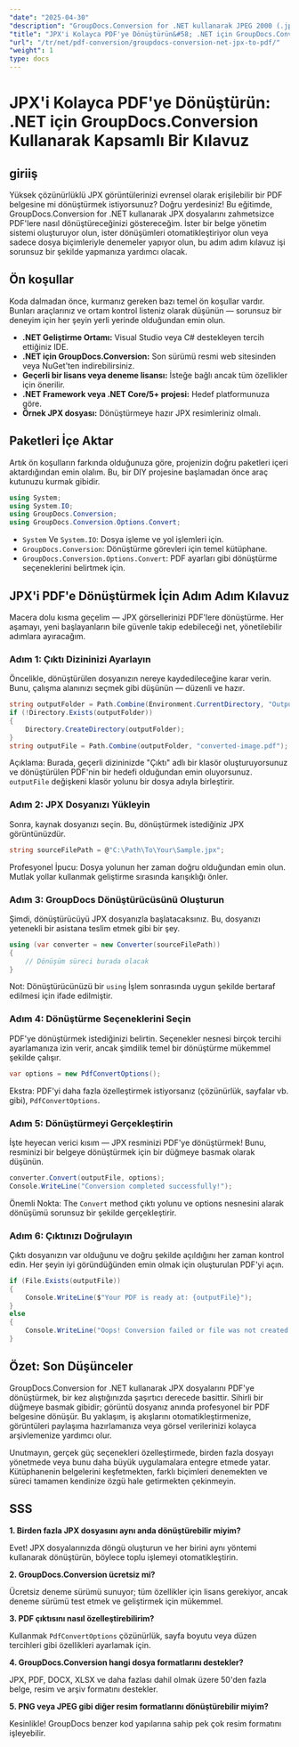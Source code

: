 ```yaml
---
"date": "2025-04-30"
"description": "GroupDocs.Conversion for .NET kullanarak JPEG 2000 (.jpx) dosyalarını PDF'ye nasıl dönüştüreceğinizi öğrenin. Kod örnekleri ve en iyi uygulamalarla bu adım adım kılavuzu izleyin."
"title": "JPX'i Kolayca PDF'ye Dönüştürün&#58; .NET için GroupDocs.Conversion Kullanarak Kapsamlı Bir Kılavuz"
"url": "/tr/net/pdf-conversion/groupdocs-conversion-net-jpx-to-pdf/"
"weight": 1
type: docs
---
```

# JPX'i Kolayca PDF'ye Dönüştürün: .NET için GroupDocs.Conversion Kullanarak Kapsamlı Bir Kılavuz

## giriiş

Yüksek çözünürlüklü JPX görüntülerinizi evrensel olarak erişilebilir bir PDF belgesine mi dönüştürmek istiyorsunuz? Doğru yerdesiniz! Bu eğitimde, GroupDocs.Conversion for .NET kullanarak JPX dosyalarını zahmetsizce PDF'lere nasıl dönüştüreceğinizi göstereceğim. İster bir belge yönetim sistemi oluşturuyor olun, ister dönüşümleri otomatikleştiriyor olun veya sadece dosya biçimleriyle denemeler yapıyor olun, bu adım adım kılavuz işi sorunsuz bir şekilde yapmanıza yardımcı olacak.


## Ön koşullar

Koda dalmadan önce, kurmanız gereken bazı temel ön koşullar vardır. Bunları araçlarınız ve ortam kontrol listeniz olarak düşünün — sorunsuz bir deneyim için her şeyin yerli yerinde olduğundan emin olun.

- **.NET Geliştirme Ortamı:** Visual Studio veya C# destekleyen tercih ettiğiniz IDE.
- **.NET için GroupDocs.Conversion:** Son sürümü resmi web sitesinden veya NuGet'ten indirebilirsiniz.
- **Geçerli bir lisans veya deneme lisansı:** İsteğe bağlı ancak tüm özellikler için önerilir.
- **.NET Framework veya .NET Core/5+ projesi:** Hedef platformunuza göre.
- **Örnek JPX dosyası:** Dönüştürmeye hazır JPX resimleriniz olmalı.


## Paketleri İçe Aktar

Artık ön koşulların farkında olduğunuza göre, projenizin doğru paketleri içeri aktardığından emin olalım. Bu, bir DIY projesine başlamadan önce araç kutunuzu kurmak gibidir.

```csharp
using System;
using System.IO;
using GroupDocs.Conversion;
using GroupDocs.Conversion.Options.Convert;
```

- `System` Ve `System.IO`: Dosya işleme ve yol işlemleri için.
- `GroupDocs.Conversion`: Dönüştürme görevleri için temel kütüphane.
- `GroupDocs.Conversion.Options.Convert`: PDF ayarları gibi dönüştürme seçeneklerini belirtmek için.


## JPX'i PDF'e Dönüştürmek İçin Adım Adım Kılavuz

Macera dolu kısma geçelim — JPX görsellerinizi PDF'lere dönüştürme. Her aşamayı, yeni başlayanların bile güvenle takip edebileceği net, yönetilebilir adımlara ayıracağım.


### Adım 1: Çıktı Dizininizi Ayarlayın

Öncelikle, dönüştürülen dosyanızın nereye kaydedileceğine karar verin. Bunu, çalışma alanınızı seçmek gibi düşünün — düzenli ve hazır.

```csharp
string outputFolder = Path.Combine(Environment.CurrentDirectory, "Output");
if (!Directory.Exists(outputFolder))
{
    Directory.CreateDirectory(outputFolder);
}
string outputFile = Path.Combine(outputFolder, "converted-image.pdf");
```

Açıklama:
Burada, geçerli dizininizde "Çıktı" adlı bir klasör oluşturuyorsunuz ve dönüştürülen PDF'nin bir hedefi olduğundan emin oluyorsunuz. `outputFile` değişkeni klasör yolunu bir dosya adıyla birleştirir.


### Adım 2: JPX Dosyanızı Yükleyin

Sonra, kaynak dosyanızı seçin. Bu, dönüştürmek istediğiniz JPX görüntünüzdür.

```csharp
string sourceFilePath = @"C:\Path\To\Your\Sample.jpx";
```

Profesyonel İpucu:
Dosya yolunun her zaman doğru olduğundan emin olun. Mutlak yollar kullanmak geliştirme sırasında karışıklığı önler.


### Adım 3: GroupDocs Dönüştürücüsünü Oluşturun

Şimdi, dönüştürücüyü JPX dosyanızla başlatacaksınız. Bu, dosyanızı yetenekli bir asistana teslim etmek gibi bir şey.

```csharp
using (var converter = new Converter(sourceFilePath))
{
    // Dönüşüm süreci burada olacak
}
```

Not:
Dönüştürücünüzü bir `using` İşlem sonrasında uygun şekilde bertaraf edilmesi için ifade edilmiştir.


### Adım 4: Dönüştürme Seçeneklerini Seçin

PDF'ye dönüştürmek istediğinizi belirtin. Seçenekler nesnesi birçok tercihi ayarlamanıza izin verir, ancak şimdilik temel bir dönüştürme mükemmel şekilde çalışır.

```csharp
var options = new PdfConvertOptions();
```

Ekstra:
PDF'yi daha fazla özelleştirmek istiyorsanız (çözünürlük, sayfalar vb. gibi), `PdfConvertOptions`.


### Adım 5: Dönüştürmeyi Gerçekleştirin

İşte heyecan verici kısım — JPX resminizi PDF'ye dönüştürmek! Bunu, resminizi bir belgeye dönüştürmek için bir düğmeye basmak olarak düşünün.

```csharp
converter.Convert(outputFile, options);
Console.WriteLine("Conversion completed successfully!");
```

Önemli Nokta:
The `Convert` method çıktı yolunu ve options nesnesini alarak dönüşümü sorunsuz bir şekilde gerçekleştirir.


### Adım 6: Çıktınızı Doğrulayın

Çıktı dosyanızın var olduğunu ve doğru şekilde açıldığını her zaman kontrol edin. Her şeyin iyi göründüğünden emin olmak için oluşturulan PDF'yi açın.

```csharp
if (File.Exists(outputFile))
{
    Console.WriteLine($"Your PDF is ready at: {outputFile}");
}
else
{
    Console.WriteLine("Oops! Conversion failed or file was not created.");
}
```


## Özet: Son Düşünceler

GroupDocs.Conversion for .NET kullanarak JPX dosyalarını PDF'ye dönüştürmek, bir kez alıştığınızda şaşırtıcı derecede basittir. Sihirli bir düğmeye basmak gibidir; görüntü dosyanız anında profesyonel bir PDF belgesine dönüşür. Bu yaklaşım, iş akışlarını otomatikleştirmenize, görüntüleri paylaşıma hazırlamanıza veya görsel verilerinizi kolayca arşivlemenize yardımcı olur.

Unutmayın, gerçek güç seçenekleri özelleştirmede, birden fazla dosyayı yönetmede veya bunu daha büyük uygulamalara entegre etmede yatar. Kütüphanenin belgelerini keşfetmekten, farklı biçimleri denemekten ve süreci tamamen kendinize özgü hale getirmekten çekinmeyin.


## SSS

**1. Birden fazla JPX dosyasını aynı anda dönüştürebilir miyim?**  

Evet! JPX dosyalarınızda döngü oluşturun ve her birini aynı yöntemi kullanarak dönüştürün, böylece toplu işlemeyi otomatikleştirin.

**2. GroupDocs.Conversion ücretsiz mi?**  

Ücretsiz deneme sürümü sunuyor; tüm özellikler için lisans gerekiyor, ancak deneme sürümü test etmek ve geliştirmek için mükemmel.

**3. PDF çıktısını nasıl özelleştirebilirim?**  

Kullanmak `PdfConvertOptions` çözünürlük, sayfa boyutu veya düzen tercihleri gibi özellikleri ayarlamak için.

**4. GroupDocs.Conversion hangi dosya formatlarını destekler?**  

JPX, PDF, DOCX, XLSX ve daha fazlası dahil olmak üzere 50'den fazla belge, resim ve arşiv formatını destekler.

**5. PNG veya JPEG gibi diğer resim formatlarını dönüştürebilir miyim?**  

Kesinlikle! GroupDocs benzer kod yapılarına sahip pek çok resim formatını işleyebilir.
